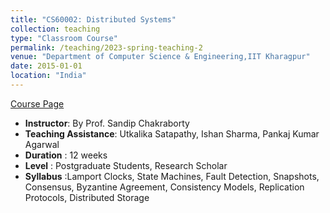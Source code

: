 ```yaml
---
title: "CS60002: Distributed Systems"
collection: teaching
type: "Classroom Course"
permalink: /teaching/2023-spring-teaching-2
venue: "Department of Computer Science & Engineering,IIT Kharagpur"
date: 2015-01-01
location: "India"
---
```


[Course Page](https://cse.iitkgp.ac.in/~sandipc/courses/cs60002/cs60002.html) 
* **Instructor**: By Prof. Sandip Chakraborty
* **Teaching Assistance**: Utkalika Satapathy, Ishan Sharma, Pankaj Kumar Agarwal
* **Duration** :	12 weeks
* **Level** :	Postgraduate Students, Research Scholar
* **Syllabus** :Lamport Clocks, State Machines, Fault Detection, Snapshots, Consensus, Byzantine Agreement, Consistency Models, Replication Protocols, Distributed Storage 
